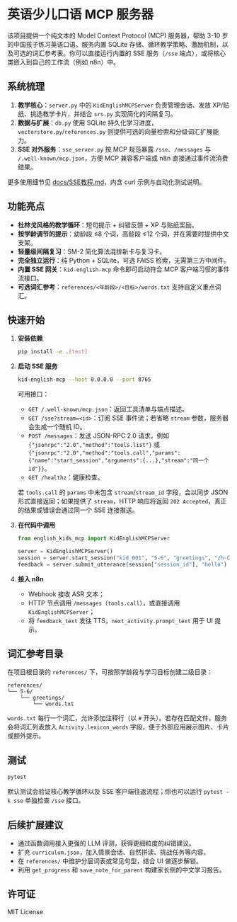 # 英语少儿口语 MCP 服务器

该项目提供一个纯文本的 Model Context Protocol (MCP) 服务器，帮助 3-10 岁的中国孩子练习英语口语。服务内置 SQLite 存储、循环教学策略、激励机制，以及可选的词汇参考表。你可以直接运行内置的 SSE 服务（`/sse` 端点），或将核心类嵌入到自己的工作流（例如 n8n）中。

## 系统梳理

1. **教学核心**：`server.py` 中的 `KidEnglishMCPServer` 负责管理会话、发放 XP/贴纸、挑选教学卡片，并结合 `srs.py` 实现简化的间隔复习。
2. **数据与扩展**：`db.py` 使用 SQLite 持久化学习进度，`vectorstore.py`/`references.py` 则提供可选的向量检索和分级词汇扩展能力。
3. **SSE 对外服务**：`sse_server.py` 按 MCP 规范暴露 `/sse`、`/messages` 与 `/.well-known/mcp.json`，方便 MCP 兼容客户端或 n8n 直接通过事件流消费结果。

更多使用细节见 [docs/SSE教程.md](docs/SSE教程.md)，内含 curl 示例与自动化测试说明。

## 功能亮点

- **杜林戈风格的教学循环**：短句提示 + 纠错反馈 + XP 与贴纸奖励。
- **按学龄调节的提示**：幼龄段 ≤8 个词，高龄段 ≤12 个词，并在需要时提供中文支架。
- **轻量级间隔复习**：SM-2 简化算法混排新卡与复习卡。
- **完全独立运行**：纯 Python + SQLite，可选 FAISS 检索，无需第三方中间件。
- **内置 SSE 网关**：`kid-english-mcp` 命令即可启动符合 MCP 客户端习惯的事件流接口。
- **可选词汇参考**：`references/<年龄段>/<目标>/words.txt` 支持自定义重点词汇。

## 快速开始

1. **安装依赖**

   ```bash
   pip install -e .[test]
   ```

2. **启动 SSE 服务**

   ```bash
   kid-english-mcp --host 0.0.0.0 --port 8765
   ```

   可用接口：

   - `GET /.well-known/mcp.json`：返回工具清单与端点描述。
   - `GET /sse?stream=<id>`：订阅 SSE 事件流；若省略 `stream` 参数，服务器会生成一个随机 ID。
   - `POST /messages`：发送 JSON-RPC 2.0 请求，例如 `{"jsonrpc":"2.0","method":"tools.list"}` 或 `{"jsonrpc":"2.0","method":"tools.call","params":{"name":"start_session","arguments":{...},"stream":"同一个 id"}}`。
   - `GET /healthz`：健康检查。

   若 `tools.call` 的 `params` 中未包含 `stream`/`stream_id` 字段，会以同步 JSON 形式直接返回；如果提供了 `stream`，HTTP 响应将返回 `202 Accepted`，真正的结果或错误会通过同一个 SSE 连接推送。

3. **在代码中调用**

   ```python
   from english_kids_mcp import KidEnglishMCPServer

   server = KidEnglishMCPServer()
   session = server.start_session("kid_001", "5-6", "greetings", "zh-CN")
   feedback = server.submit_utterance(session["session_id"], "hello")
   ```

4. **接入 n8n**

   - Webhook 接收 ASR 文本；
   - HTTP 节点调用 `/messages`（`tools.call`），或直接调用 `KidEnglishMCPServer`；
   - 将 `feedback_text` 发往 TTS，`next_activity.prompt_text` 用于 UI 提示。

## 词汇参考目录

在项目根目录的 `references/` 下，可按照学龄段与学习目标创建二级目录：

```
references/
└── 5-6/
    └── greetings/
        └── words.txt
```

`words.txt` 每行一个词汇，允许添加注释行（以 `#` 开头）。若存在匹配文件，服务会将词汇列表放入 `Activity.lexicon_words` 字段，便于外部应用展示图片、卡片或额外提示。

## 测试

```bash
pytest
```

默认测试会验证核心教学循环以及 SSE 客户端往返流程；你也可以运行 `pytest -k sse` 单独检查 `/sse` 接口。

## 后续扩展建议

- 通过函数调用接入更强的 LLM 评测，获得更细粒度的纠错建议。
- 扩充 `curriculum.json`，加入情景会话、自然拼读、挑战任务等内容。
- 在 `references/` 中维护分层词表或常见句型，结合 UI 做逐步解锁。
- 利用 `get_progress` 和 `save_note_for_parent` 构建家长侧的中文学习报告。

## 许可证

MIT License
